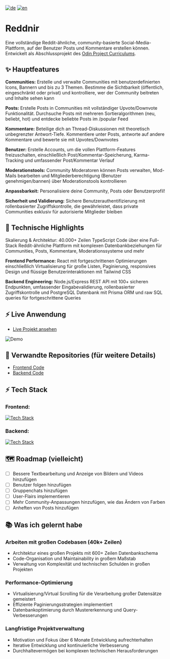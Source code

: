 [![de](https://img.shields.io/badge/lang-de-blue.svg)](README.md)
[![en](https://img.shields.io/badge/lang-en-red.svg)](README.en.md)

# Reddnir
Eine vollständige Reddit-ähnliche, community-basierte Social-Media-Plattform, auf der Benutzer Posts und Kommentare erstellen können. Entwickelt als Abschlussprojekt des [Odin Project Curriculums](https://www.theodinproject.com).

## ✨ Hauptfeatures
**Communities:** Erstelle und verwalte Communities mit benutzerdefinierten Icons, Bannern und bis zu 3 Themen. Bestimme die Sichtbarkeit (öffentlich, eingeschränkt oder privat) und kontrolliere, wer der Community beitreten und Inhalte sehen kann

**Posts:** Erstelle Posts in Communities mit vollständiger Upvote/Downvote Funktionalität. Durchsuche Posts mit mehreren Sortieralgorithmen (neu, beliebt, hot) und entdecke beliebte Posts im /popular Feed

**Kommentare:** Beteilige dich an Thread-Diskussionen mit theoretisch unbegrenzter Antwort-Tiefe. Kommentiere unter Posts, antworte auf andere Kommentare und bewerte sie mit Upvotes/Downvotes

**Benutzer:** Erstelle Accounts, um die vollen Plattform-Features freizuschalten, einschließlich Post/Kommentar-Speicherung, Karma-Tracking und umfassender Post/Kommentar Verlauf

**Moderationstools:** Community Moderatoren können Posts verwalten, Mod-Mails bearbeiten und Mitgliederberechtigung (Benutzer genehmigen/bannen) über Moderationstools kontrollieren

**Anpassbarkeit:** Personalisiere deine Community, Posts oder Benutzerprofil!

**Sicherheit und Validierung:** Sichere Benutzerauthentifizierung mit rollenbasierter Zugriffskontrolle, die gewährleistet, dass private Communities exklusiv für autorisierte Mitglieder bleiben

## 🌟 Technische Highlights
Skalierung & Architektur: 40.000+ Zeilen TypeScript Code über eine Full-Stack Reddit-ähnliche Plattform mit komplexen Datenbankbeziehungen für Communities, Posts, Kommentare, Moderationssysteme und mehr

**Frontend Performance:** React mit fortgeschrittenen Optimierungen einschließlich Virtualisierung für große Listen, Paginierung, responsives Design und flüssige Benutzerinteraktionen mit Tailwind CSS

**Backend Engineering:** Node.js/Express REST API mit 100+ sicheren Endpunkten, umfassender Eingabevalidierung, rollenbasierter Zugriffskontrolle und PostgreSQL Datenbank mit Prisma ORM und raw SQL queries für fortgeschrittene Queries

## ⚡️ Live Anwendung
- [Live Projekt ansehen](https://reddnir.vercel.app)

![Demo](./demo.gif)

## 🔗 Verwandte Repositories (für weitere Details)
- [Frontend Code](https://github.com/VincentLucht/project-odin-book/tree/main/frontend)
- [Backend Code](https://github.com/VincentLucht/project-odin-book/tree/main/backend)

## ⚡️ Tech Stack
### Frontend:
[![Tech Stack](https://skillicons.dev/icons?i=ts,react,tailwind,vite)](https://skillicons.dev)
### Backend:
[![Tech Stack](https://skillicons.dev/icons?i=ts,nodejs,express,postgres,prisma)](https://skillicons.dev)

## 🗺️ Roadmap (vielleicht)
- [ ] Bessere Textbearbeitung und Anzeige von Bildern und Videos hinzufügen
- [ ] Benutzer folgen hinzufügen
- [ ] Gruppenchats hinzufügen
- [ ] User-Flairs implementieren
- [ ] Mehr Community-Anpassungen hinzufügen, wie das Ändern von Farben
- [ ] Anheften von Posts hinzufügen

## 📚 Was ich gelernt habe
### Arbeiten mit großen Codebasen (40k+ Zeilen)
- Architektur eines großen Projekts mit 600+ Zeilen Datenbankschema
- Code-Organisation und Maintainability in großem Maßstab
- Verwaltung von Komplexität und technischen Schulden in großen Projekten

### Performance-Optimierung
- Virtualisierung/Virtual Scrolling für die Verarbeitung großer Datensätze gemeistert
- Effiziente Paginierungsstrategien implementiert
- Datenbankoptimierung durch Mustererkennung und Query-Verbesserungen

### Langfristige Projektverwaltung
- Motivation und Fokus über 6 Monate Entwicklung aufrechterhalten
- Iterative Entwicklung und kontinuierliche Verbesserung
- Durchhaltevermögen bei komplexen technischen Herausforderungen